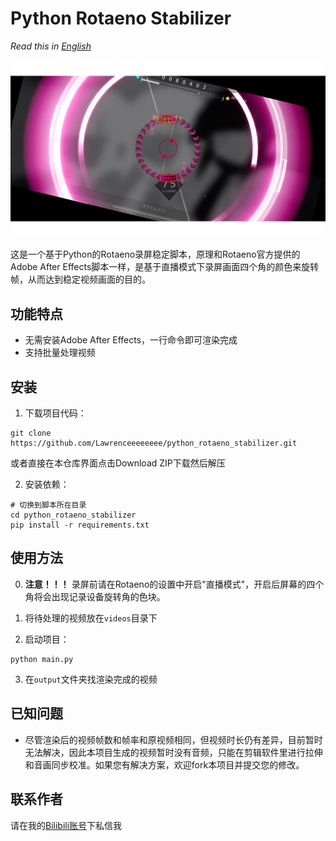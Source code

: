 # Python Rotaeno Stabilizer

*Read this in [English](README_EN.md)*

![Python Rotaeno Stabilizer](images/stable.png)

这是一个基于Python的Rotaeno录屏稳定脚本，原理和Rotaeno官方提供的Adobe After Effects脚本一样，是基于直播模式下录屏画面四个角的颜色来旋转帧，从而达到稳定视频画面的目的。

## 功能特点

- 无需安装Adobe After Effects，一行命令即可渲染完成
- 支持批量处理视频

## 安装

1. 下载项目代码：
```shell
git clone https://github.com/Lawrenceeeeeeee/python_rotaeno_stabilizer.git
```
或者直接在本仓库界面点击Download ZIP下载然后解压

2. 安装依赖：
```shell
# 切换到脚本所在目录
cd python_rotaeno_stabilizer
pip install -r requirements.txt
```

## 使用方法

0. **注意！！！** 录屏前请在Rotaeno的设置中开启"直播模式"，开启后屏幕的四个角将会出现记录设备旋转角的色块。

1. 将待处理的视频放在`videos`目录下

2. 启动项目：
```shell
python main.py
```

3. 在`output`文件夹找渲染完成的视频

## 已知问题
- 尽管渲染后的视频帧数和帧率和原视频相同，但视频时长仍有差异，目前暂时无法解决，因此本项目生成的视频暂时没有音频，只能在剪辑软件里进行拉伸和音画同步校准。如果您有解决方案，欢迎fork本项目并提交您的修改。

## 联系作者
请在我的[Bilibili账号](https://space.bilibili.com/143784401)下私信我
